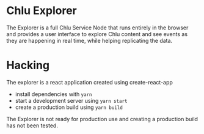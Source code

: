 # Chlu Explorer

The Explorer is a full Chlu Service Node that runs entirely in the browser and
provides a user interface to explore Chlu content and see events as they are
happening in real time, while helping replicating the data.

# Hacking

The explorer is a react application created using create-react-app

- install dependencies with `yarn`
- start a development server using `yarn start`
- create a production build using `yarn build`

The Explorer is not ready for production use and creating a production build
has not been tested.
